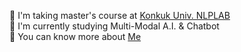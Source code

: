 🌱 I'm taking master's course at [Konkuk Univ. NLPLAB](http://nlp.konkuk.ac.kr/)       
🌟 I'm currently studying Multi-Modal A.I. & Chatbot   
📃 You can know more about [Me](https://10kH.github.io)     
